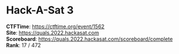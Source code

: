 # Hack-A-Sat 3

**CTFTime**: https://ctftime.org/event/1562 \
**Site**: https://quals.2022.hackasat.com \
**Scoreboard**: https://quals.2022.hackasat.com/scoreboard/complete \
**Rank**: 17 / 472
